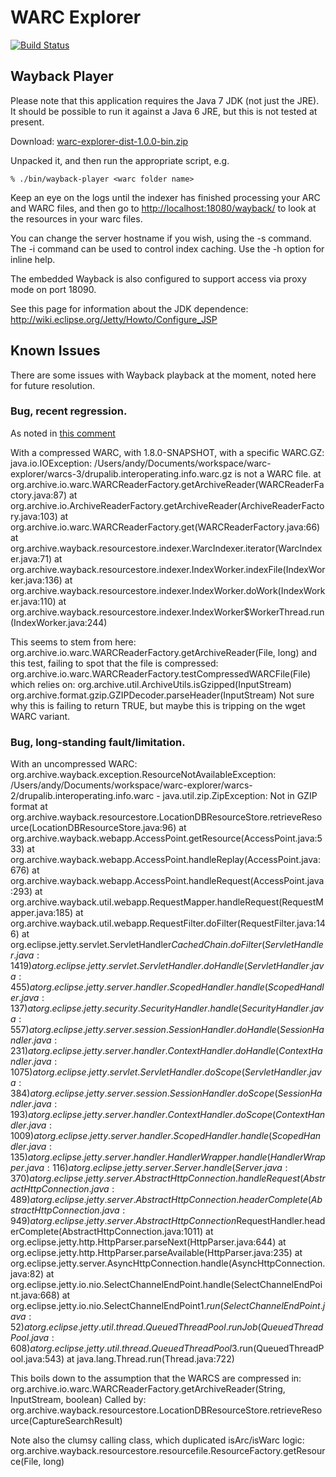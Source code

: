 WARC Explorer
=============

[![Build Status](https://travis-ci.org/ukwa/warc-explorer.png?branch=master)](https://travis-ci.org/ukwa/warc-explorer)


Wayback Player
--------------

Please note that this application requires the Java 7 JDK (not just the JRE). It should be possible to run it against a Java 6 JRE, but this is not tested at present.

Download: [warc-explorer-dist-1.0.0-bin.zip](http://repo2.maven.org/maven2/uk/bl/wa/warc-explorer/warc-explorer-dist/1.0.0/warc-explorer-dist-1.0.0-bin.zip)

Unpacked it, and then run the appropriate script, e.g.

    % ./bin/wayback-player <warc folder name>

Keep an eye on the logs until the indexer has finished processing your ARC and WARC files, and then go to [http://localhost:18080/wayback/](http://localhost:18080/wayback/) to look at the resources in your warc files.

You can change the server hostname if you wish, using the -s command. The -i command can be used to control index caching. Use the -h option for inline help.

The embedded Wayback is also configured to support access via proxy mode on port 18090.

See this page for information about the JDK dependence: http://wiki.eclipse.org/Jetty/Howto/Configure_JSP

Known Issues
------------

There are some issues with Wayback playback at the moment, noted here for future resolution.


### Bug, recent regression. ###

As noted in [this comment](https://github.com/ukwa/warc-explorer/issues/5#issuecomment-18516339)

With a compressed WARC, with 1.8.0-SNAPSHOT, with a specific WARC.GZ:
java.io.IOException: /Users/andy/Documents/workspace/warc-explorer/warcs-3/drupalib.interoperating.info.warc.gz is not a WARC file.
    at org.archive.io.warc.WARCReaderFactory.getArchiveReader(WARCReaderFactory.java:87)
    at org.archive.io.ArchiveReaderFactory.getArchiveReader(ArchiveReaderFactory.java:103)
    at org.archive.io.warc.WARCReaderFactory.get(WARCReaderFactory.java:66)
    at org.archive.wayback.resourcestore.indexer.WarcIndexer.iterator(WarcIndexer.java:71)
    at org.archive.wayback.resourcestore.indexer.IndexWorker.indexFile(IndexWorker.java:136)
    at org.archive.wayback.resourcestore.indexer.IndexWorker.doWork(IndexWorker.java:110)
    at org.archive.wayback.resourcestore.indexer.IndexWorker$WorkerThread.run(IndexWorker.java:244)

This seems to stem from here:
    org.archive.io.warc.WARCReaderFactory.getArchiveReader(File, long)
    and this test, failing to spot that the file is compressed:
    org.archive.io.warc.WARCReaderFactory.testCompressedWARCFile(File)
    which relies on:
    org.archive.util.ArchiveUtils.isGzipped(InputStream)
    org.archive.format.gzip.GZIPDecoder.parseHeader(InputStream)
Not sure why this is failing to return TRUE, but maybe this is tripping on the wget WARC variant.


### Bug, long-standing fault/limitation. ###

With an uncompressed WARC:
org.archive.wayback.exception.ResourceNotAvailableException: /Users/andy/Documents/workspace/warc-explorer/warcs-2/drupalib.interoperating.info.warc - java.util.zip.ZipException: Not in GZIP format
    at org.archive.wayback.resourcestore.LocationDBResourceStore.retrieveResource(LocationDBResourceStore.java:96)
    at org.archive.wayback.webapp.AccessPoint.getResource(AccessPoint.java:533)
    at org.archive.wayback.webapp.AccessPoint.handleReplay(AccessPoint.java:676)
    at org.archive.wayback.webapp.AccessPoint.handleRequest(AccessPoint.java:293)
    at org.archive.wayback.util.webapp.RequestMapper.handleRequest(RequestMapper.java:185)
    at org.archive.wayback.util.webapp.RequestFilter.doFilter(RequestFilter.java:146)
    at org.eclipse.jetty.servlet.ServletHandler$CachedChain.doFilter(ServletHandler.java:1419)
    at org.eclipse.jetty.servlet.ServletHandler.doHandle(ServletHandler.java:455)
    at org.eclipse.jetty.server.handler.ScopedHandler.handle(ScopedHandler.java:137)
    at org.eclipse.jetty.security.SecurityHandler.handle(SecurityHandler.java:557)
    at org.eclipse.jetty.server.session.SessionHandler.doHandle(SessionHandler.java:231)
    at org.eclipse.jetty.server.handler.ContextHandler.doHandle(ContextHandler.java:1075)
    at org.eclipse.jetty.servlet.ServletHandler.doScope(ServletHandler.java:384)
    at org.eclipse.jetty.server.session.SessionHandler.doScope(SessionHandler.java:193)
    at org.eclipse.jetty.server.handler.ContextHandler.doScope(ContextHandler.java:1009)
    at org.eclipse.jetty.server.handler.ScopedHandler.handle(ScopedHandler.java:135)
    at org.eclipse.jetty.server.handler.HandlerWrapper.handle(HandlerWrapper.java:116)
    at org.eclipse.jetty.server.Server.handle(Server.java:370)
    at org.eclipse.jetty.server.AbstractHttpConnection.handleRequest(AbstractHttpConnection.java:489)
    at org.eclipse.jetty.server.AbstractHttpConnection.headerComplete(AbstractHttpConnection.java:949)
    at org.eclipse.jetty.server.AbstractHttpConnection$RequestHandler.headerComplete(AbstractHttpConnection.java:1011)
    at org.eclipse.jetty.http.HttpParser.parseNext(HttpParser.java:644)
    at org.eclipse.jetty.http.HttpParser.parseAvailable(HttpParser.java:235)
    at org.eclipse.jetty.server.AsyncHttpConnection.handle(AsyncHttpConnection.java:82)
    at org.eclipse.jetty.io.nio.SelectChannelEndPoint.handle(SelectChannelEndPoint.java:668)
    at org.eclipse.jetty.io.nio.SelectChannelEndPoint$1.run(SelectChannelEndPoint.java:52)
    at org.eclipse.jetty.util.thread.QueuedThreadPool.runJob(QueuedThreadPool.java:608)
    at org.eclipse.jetty.util.thread.QueuedThreadPool$3.run(QueuedThreadPool.java:543)
    at java.lang.Thread.run(Thread.java:722)

This boils down to the assumption that the WARCS are compressed in:
    org.archive.io.warc.WARCReaderFactory.getArchiveReader(String, InputStream, boolean)
    Called by:
    org.archive.wayback.resourcestore.LocationDBResourceStore.retrieveResource(CaptureSearchResult)

Note also the clumsy calling class, which duplicated isArc/isWarc logic:
    org.archive.wayback.resourcestore.resourcefile.ResourceFactory.getResource(File, long)
